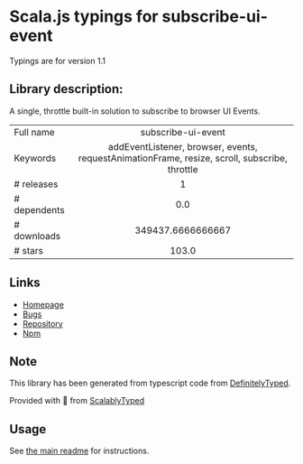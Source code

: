 
# Scala.js typings for subscribe-ui-event

Typings are for version 1.1

## Library description:
A single, throttle built-in solution to subscribe to browser UI Events.

|                    |                 |
| ------------------ | :-------------: |
| Full name          | subscribe-ui-event |
| Keywords           | addEventListener, browser, events, requestAnimationFrame, resize, scroll, subscribe, throttle |
| # releases         | 1 |
| # dependents       | 0.0 |
| # downloads        | 349437.6666666667 |
| # stars            | 103.0 |

## Links
- [Homepage](https://github.com/yahoo/subscribe-ui-event#readme)
- [Bugs](https://github.com/yahoo/subscribe-ui-event/issues)
- [Repository](https://github.com/yahoo/subscribe-ui-event)
- [Npm](https://www.npmjs.com/package/subscribe-ui-event)
    


## Note
This library has been generated from typescript code from [DefinitelyTyped](https://definitelytyped.org).

Provided with :purple_heart: from [ScalablyTyped](https://github.com/oyvindberg/ScalablyTyped)

## Usage
See [the main readme](../../readme.md) for instructions.


